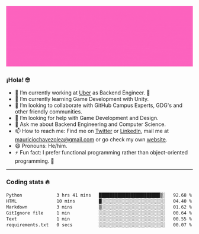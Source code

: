 ![Banner](banner.gif)

### ¡Hola! 🤓

- 🔭 I’m currently working at [Uber](https://uber.com) as Backend Engineer. 🚗
- 🌱 I’m currently learning Game Development with Unity.
- 👯 I’m looking to collaborate with GitHub Campus Experts, GDG's and other friendly communities.
- 🤔 I’m looking for help with Game Development and Design.
- 💬 Ask me about Backend Engineering and Computer Science.
- 📫 How to reach me: Find me on [Twitter](https://twitter.com/ultr4nerd) or [LinkedIn](https://www.linkedin.com/in/ultr4nerd), mail me at [mauriciochavezolea@gmail.com](mailto:mauriciochavezolea@gmail.com) or go check my own [website](mauriciochavez.dev).
- 😄 Pronouns: He/him. 
- ⚡ Fun fact: I prefer functional programming rather than object-oriented programming. 🤭
---

### Coding stats 🔥

<!--START_SECTION:waka-->

```text
Python             3 hrs 41 mins   ███████████████████████▒░   92.68 %
HTML               10 mins         █░░░░░░░░░░░░░░░░░░░░░░░░   04.40 %
Markdown           3 mins          ▒░░░░░░░░░░░░░░░░░░░░░░░░   01.62 %
GitIgnore file     1 min           ░░░░░░░░░░░░░░░░░░░░░░░░░   00.64 %
Text               1 min           ░░░░░░░░░░░░░░░░░░░░░░░░░   00.55 %
requirements.txt   0 secs          ░░░░░░░░░░░░░░░░░░░░░░░░░   00.07 %
```

<!--END_SECTION:waka-->
